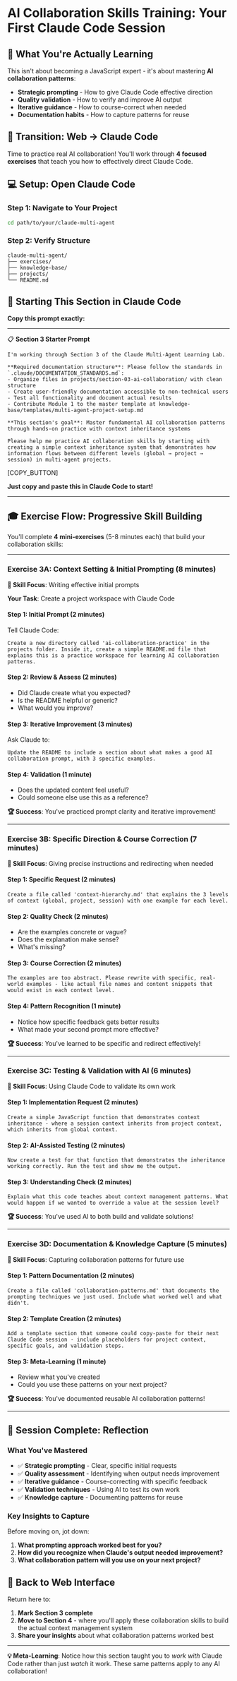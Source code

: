 # AI Collaboration Skills Training: Your First Claude Code Session

## 🎯 What You're Actually Learning

This isn't about becoming a JavaScript expert - it's about mastering **AI collaboration patterns**:
- **Strategic prompting** - How to give Claude Code effective direction
- **Quality validation** - How to verify and improve AI output
- **Iterative guidance** - How to course-correct when needed
- **Documentation habits** - How to capture patterns for reuse

## 🔄 Transition: Web → Claude Code

Time to practice real AI collaboration! You'll work through **4 focused exercises** that teach you how to effectively direct Claude Code.

## 💻 Setup: Open Claude Code

### Step 1: Navigate to Your Project
```bash
cd path/to/your/claude-multi-agent
```

### Step 2: Verify Structure
```
claude-multi-agent/
├── exercises/
├── knowledge-base/
├── projects/
└── README.md
```

## 🚀 Starting This Section in Claude Code

**Copy this prompt exactly:**

---

📋 **Section 3 Starter Prompt**

```
I'm working through Section 3 of the Claude Multi-Agent Learning Lab.

**Required documentation structure**: Please follow the standards in `.claude/DOCUMENTATION_STANDARDS.md`:
- Organize files in projects/section-03-ai-collaboration/ with clean structure
- Create user-friendly documentation accessible to non-technical users
- Test all functionality and document actual results
- Contribute Module 1 to the master template at knowledge-base/templates/multi-agent-project-setup.md

**This section's goal**: Master fundamental AI collaboration patterns through hands-on practice with context inheritance systems

Please help me practice AI collaboration skills by starting with creating a simple context inheritance system that demonstrates how information flows between different levels (global → project → session) in multi-agent projects.
```

[COPY_BUTTON]

**Just copy and paste this in Claude Code to start!**

---

## 🎓 Exercise Flow: Progressive Skill Building

You'll complete **4 mini-exercises** (5-8 minutes each) that build your collaboration skills:

---

### **Exercise 3A: Context Setting & Initial Prompting** (8 minutes)

**🎯 Skill Focus**: Writing effective initial prompts

**Your Task**: Create a project workspace with Claude Code

#### Step 1: Initial Prompt (2 minutes)
Tell Claude Code:
```
Create a new directory called 'ai-collaboration-practice' in the projects folder. Inside it, create a simple README.md file that explains this is a practice workspace for learning AI collaboration patterns.
```

#### Step 2: Review & Assess (2 minutes)
- Did Claude create what you expected?
- Is the README helpful or generic?
- What would you improve?

#### Step 3: Iterative Improvement (3 minutes)
Ask Claude to:
```
Update the README to include a section about what makes a good AI collaboration prompt, with 3 specific examples.
```

#### Step 4: Validation (1 minute)
- Does the updated content feel useful?
- Could someone else use this as a reference?

**🏆 Success**: You've practiced prompt clarity and iterative improvement!

---

### **Exercise 3B: Specific Direction & Course Correction** (7 minutes)

**🎯 Skill Focus**: Giving precise instructions and redirecting when needed

#### Step 1: Specific Request (2 minutes)
```
Create a file called 'context-hierarchy.md' that explains the 3 levels of context (global, project, session) with one example for each level.
```

#### Step 2: Quality Check (2 minutes)
- Are the examples concrete or vague?
- Does the explanation make sense?
- What's missing?

#### Step 3: Course Correction (2 minutes)
```
The examples are too abstract. Please rewrite with specific, real-world examples - like actual file names and content snippets that would exist in each context level.
```

#### Step 4: Pattern Recognition (1 minute)
- Notice how specific feedback gets better results
- What made your second prompt more effective?

**🏆 Success**: You've learned to be specific and redirect effectively!

---

### **Exercise 3C: Testing & Validation with AI** (6 minutes)

**🎯 Skill Focus**: Using Claude Code to validate its own work

#### Step 1: Implementation Request (2 minutes)
```
Create a simple JavaScript function that demonstrates context inheritance - where a session context inherits from project context, which inherits from global context.
```

#### Step 2: AI-Assisted Testing (2 minutes)
```
Now create a test for that function that demonstrates the inheritance working correctly. Run the test and show me the output.
```

#### Step 3: Understanding Check (2 minutes)
```
Explain what this code teaches about context management patterns. What would happen if we wanted to override a value at the session level?
```

**🏆 Success**: You've used AI to both build and validate solutions!

---

### **Exercise 3D: Documentation & Knowledge Capture** (5 minutes)

**🎯 Skill Focus**: Capturing collaboration patterns for future use

#### Step 1: Pattern Documentation (2 minutes)
```
Create a file called 'collaboration-patterns.md' that documents the prompting techniques we just used. Include what worked well and what didn't.
```

#### Step 2: Template Creation (2 minutes)
```
Add a template section that someone could copy-paste for their next Claude Code session - include placeholders for project context, specific goals, and validation steps.
```

#### Step 3: Meta-Learning (1 minute)
- Review what you've created
- Could you use these patterns on your next project?

**🏆 Success**: You've documented reusable AI collaboration patterns!

---

## 🎉 Session Complete: Reflection

### What You've Mastered
- ✅ **Strategic prompting** - Clear, specific initial requests
- ✅ **Quality assessment** - Identifying when output needs improvement
- ✅ **Iterative guidance** - Course-correcting with specific feedback
- ✅ **Validation techniques** - Using AI to test its own work
- ✅ **Knowledge capture** - Documenting patterns for reuse

### Key Insights to Capture
Before moving on, jot down:
1. **What prompting approach worked best for you?**
2. **How did you recognize when Claude's output needed improvement?**
3. **What collaboration pattern will you use on your next project?**

## 🔄 Back to Web Interface

Return here to:
1. **Mark Section 3 complete**
2. **Move to Section 4** - where you'll apply these collaboration skills to build the actual context management system
3. **Share your insights** about what collaboration patterns worked best

---

**💡 Meta-Learning**: Notice how this section taught you to *work with* Claude Code rather than just *watch* it work. These same patterns apply to any AI collaboration!